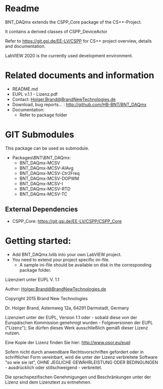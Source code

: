 Readme
======
BNT\_DAQmx extends the CSPP_Core package of the CS++-Project. 

It contains a derived classes of CSPP\_DeviceActor

Refer to https://git.gsi.de/EE-LV/CSPP for CS++ project overview, details and documentation.

LabVIEW 2020 is the currently used development environment.

Related documents and information
=================================
- README.md
- EUPL v.1.1 - Lizenz.pdf
- Contact: Holger.Brand@BrandNewTechnologies.de
- Download, bug reports... : http://github.com/HB-BNT/BNT_DAQmx
- Documentation:
  - Refer to package folder

GIT Submodules
==============
This package can be used as submodule.

- Packages\BNT\BNT_DAQmx:
  - BNT_DAQmx-MCSV
  - BNT_DAQmx-MCSV-AIAvg
  - BNT_DAQmx-MCSV-Ctr2Freq
  - BNT_DAQmx-MCSV-DOPWM
  - BNT_DAQmx-MCSV-I
  - BNT_DAQmx-MCSV-RTD
  - BNT_DAQmx-MCSV-TC

External Dependencies
---------------------
- CSPP\_Core: https://git.gsi.de/EE-LV/CSPP/CSPP_Core

Getting started:
=================================
- Add BNT_DAQmx.lvlib into your own LabVIEW project.
- You need to extend your project specific ini-file.
  - A sample ini-file should be available on disk in the corresponding package folder.

Lizenziert unter EUPL V. 1.1 
  
Author: Holger.Brand@BrandNewTechnologies.de

Copyright 2015  Brand New Technologies

Dr. Holger Brand, Asternweg 12a, 64291 Darmstadt, Germany

Lizenziert unter der EUPL, Version 1.1 oder - sobald diese von der Europäischen Kommission genehmigt wurden - Folgeversionen der EUPL ("Lizenz"); Sie dürfen dieses Werk ausschließlich gemäß dieser Lizenz nutzen.

Eine Kopie der Lizenz finden Sie hier: http://www.osor.eu/eupl

Sofern nicht durch anwendbare Rechtsvorschriften gefordert oder in schriftlicher Form vereinbart, wird die unter der Lizenz verbreitete Software "so wie sie ist", OHNE JEGLICHE GEWÄHRLEISTUNG ODER BEDINGUNGEN - ausdrücklich oder stillschweigend - verbreitet.

Die sprachspezifischen Genehmigungen und Beschränkungen unter der Lizenz sind dem Lizenztext zu entnehmen.